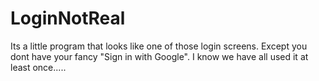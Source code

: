 # LoginNotReal
Its a little program that looks like one of those login screens. Except you dont have your fancy "Sign in with Google". I know we have all used it at least once.....
